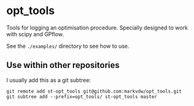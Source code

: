 # opt_tools
Tools for logging an optimisation procedure. Specially designed to work with scipy and GPflow.

See the `./examples/` directory to see how to use.

## Use within other repositories
I usually add this as a git subtree:

```
git remote add st-opt_tools git@github.com:markvdw/opt_tools.git
git subtree add --prefix=opt_tools/ st-opt_tools master
```

